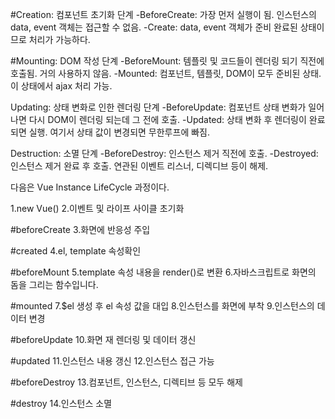 #Creation: 컴포넌트 초기화 단계
-BeforeCreate: 가장 먼저 실행이 됨. 인스턴스의 data, event 객체는 접근할 수 없음.
-Create: data, event 객체가 준비 완료된 상태이므로 처리가 가능하다.

#Mounting: DOM 작성 단계
-BeforeMount: 템플릿 및 코드들이 렌더링 되기 직전에 호출됨. 거의 사용하지 않음.
-Mounted: 컴포넌트, 템플릿, DOM이 모두 준비된 상태. 이 상태에서 ajax 처리 가능.

Updating: 상태 변화로 인한 렌더링 단계
-BeforeUpdate: 컴포넌트 상태 변화가 일어나면 다시 DOM이 렌더링 되는데 그 전에 호출.
-Updated: 상태 변화 후 렌더링이 완료되면 실행. 여기서 상태 값이 변경되면 무한루프에 빠짐.

Destruction: 소멸 단계
-BeforeDestroy: 인스턴스 제거 직전에 호출.
-Destroyed: 인스턴스 제거 완료 후 호출. 연관된 이벤트 리스너, 디렉디브 등이 해제.

다음은 Vue Instance LifeCycle 과정이다.

1.new Vue()
2.이벤트 및 라이프 사이클 초기화

#beforeCreate
3.화면에 반응성 주입

#created
4.el, template 속성확인

#beforeMount
5.template 속성 내용을 render()로 변환
6.자바스크립트로 화면의 돔을 그리는 함수입니다.

#mounted
7.$el 생성 후 el 속성 값을 대입
8.인스턴스를 화면에 부착
9.인스턴스의 데이터 변경

#beforeUpdate
10.화면 재 렌더링 및 데이터 갱신

#updated
11.인스턴스 내용 갱신
12.인스턴스 접근 가능

#beforeDestroy
13.컴포넌트, 인스턴스, 디렉티브 등 모두 해제

#destroy
14.인스턴스 소멸